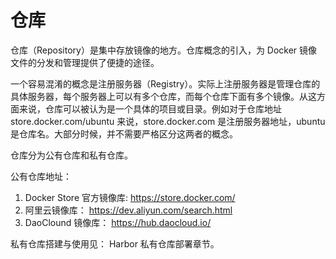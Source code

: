 # 仓库

仓库（Repository）是集中存放镜像的地方。仓库概念的引入，为 Docker 镜像文件的分发和管理提供了便捷的途径。

一个容易混淆的概念是注册服务器（Registry）。实际上注册服务器是管理仓库的具体服务器，每个服务器上可以有多个仓库，而每个仓库下面有多个镜像。从这方面来说，仓库可以被认为是一个具体的项目或目录。例如对于仓库地址 store.docker.com/ubuntu 来说，store.docker.com 是注册服务器地址，ubuntu 是仓库名。大部分时候，并不需要严格区分这两者的概念。

仓库分为公有仓库和私有仓库。

公有仓库地址：

1. Docker Store 官方镜像库: https://store.docker.com/
2. 阿里云镜像库： https://dev.aliyun.com/search.html
3. DaoClound 镜像库： https://hub.daocloud.io/

私有仓库搭建与使用见： Harbor 私有仓库部署章节。 
